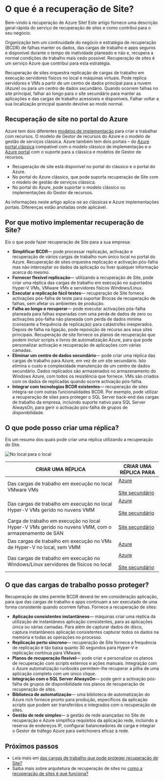 <properties
    pageTitle="O que é a recuperação de Site? | Microsoft Azure"
    description="Fornece uma descrição geral do serviço de recuperação de sites do Azure e resume cenários de implementação."
    services="site-recovery"
    documentationCenter=""
    authors="rayne-wiselman"
    manager="cfreeman"
    editor=""/>

<tags
    ms.service="site-recovery"
    ms.devlang="na"
    ms.topic="get-started-article"
    ms.tgt_pltfrm="na"
    ms.workload="storage-backup-recovery"
    ms.date="10/13/2016"
    ms.author="raynew"/>

#  <a name="what-is-site-recovery"></a>O que é a recuperação de Site?

Bem-vindo à recuperação de Azure Site! Este artigo fornece uma descrição geral rápida do serviço de recuperação de sites e como contribui para o seu negócio.

Organização tem um continuidade do negócio e estratégia de recuperação (BCDR) de falhas manter os dados, das cargas de trabalho e apps seguros e disponível durante o tempo de inatividade planeado e não e, recupera a normal condições de trabalho mais cedo possível. Recuperação de sites é um serviço Azure que contribui para esta estratégia.

Recuperação de sites orquestra replicação de cargas de trabalho em execução servidores físicos no local e máquinas virtuais. Pode replica servidores e VMs a partir de um centro de dados principal para a nuvem (Azure) ou para um centro de dados secundário. Quando ocorrem falhas no site principal, falhar ao longo para o site secundário para manter as aplicações e das cargas de trabalho acessíveis e disponíveis. Falhar voltar a sua localização principal quando devolve ao modo normal.

## <a name="site-recovery-in-the-azure-portal"></a>Recuperação de site no portal do Azure

Azure tem dois diferentes [modelos de implementação](../resource-manager-deployment-model.md) para criar e trabalhar com recursos. O modelo de Gestor de recursos do Azure e o modelo de gestão de serviços clássica. Azure também tem dois portais – do [Azure portal clássica](https://manage.windowsazure.com/) compatível com o modelo clássico de implementação e o [Azure portal](https://portal.azure.com) com o suporte para a clássica e modelos de Gestor de recursos.

- Recuperação de site está disponível no portal do clássico e o portal do Azure.
- No portal do Azure clássico, que pode suporta recuperação de Site com o modelo de gestão de serviços clássica.
- No portal do Azure, pode suportar o modelo clássico ou implementações do Gestor de recursos. 

As informações neste artigo aplica-se ao clássicas e Azure implementações portais. Diferenças estão anotadas onde aplicável.


## <a name="why-deploy-site-recovery"></a>Por que motivo implementar recuperação de Site?

Eis o que pode fazer recuperação de Site para a sua empresa:

- **Simplificar BCDR**— pode processar replicação, activação e recuperação de vários cargas de trabalho num único local no portal do Azure. Recuperação de sites orquestra replicação e activação pós-falha mas não interceptar os dados da aplicação ou tiver qualquer informação acerca do mesmo.
- **Fornecer flexível replicação**— utilizando a recuperação de Site, pode criar uma réplica das cargas de trabalho em execução no suportados Hyper-V VMs, VMware VMs e servidores físicos Windows/Linux.
- **Executar a replicação fácil testes**— recuperação de Site fornece activações pós-falha de teste para suportar Brocas de recuperação de falhas, sem afetar os ambientes de produção.
- **Falha ao longo e recuperar**— pode executar activações pós-falha planeada para falhas esperadas com uma perda de dados de zero ou activações pós-falha não planeada com perda de dados mínima (consoante a frequência de replicação) para catástrofes inesperados. Depois de falha na ligação, pode reposição de recurso aos seus sites principais. Recuperação de site fornece os planos de recuperação que podem incluir scripts e livros de automatização Azure, para que pode personalizar activação e recuperação de aplicações com várias camadas.
- **Eliminar um centro de dados secundário**— pode criar uma réplica das cargas de trabalho para Azure, em vez de um site secundário. Isto elimina o custo e complexidade manutenção de um centro de dados secundário. Dados replicados são armazenados no armazenamento do Windows Azure, com todos os resistência que fornece. VMs são criados com os dados de replicadas quando ocorre activação pós-falha.
- **Integrar com tecnologias BCDR existentes**— recuperação de sites integra-se com outras funcionalidades BCDR. Por exemplo, pode utilizar a recuperação de sites para proteger o SQL Server back-end das cargas de trabalho da empresa, incluindo suporte nativo para SQL Server AlwaysOn, para gerir o activação pós-falha de grupos de disponibilidade.

## <a name="what-can-i-replicate"></a>O que pode posso criar uma réplica?

Eis um resumo dos quais pode criar uma réplica utilizando a recuperação do Site.

![No local para o local](./media/site-recovery-overview/asr-overview-graphic.png)

**CRIAR UMA RÉPLICA** | **CRIAR UMA RÉPLICA PARA** 
---|---
Das cargas de trabalho em execução no local VMware VMs | [Azure](site-recovery-vmware-to-azure-classic.md)<br/><br/> [Site secundário](site-recovery-vmware-to-vmware.md)
Das cargas de trabalho em execução no local Hyper-V VMs gerido no nuvens VMM  | [Azure](site-recovery-vmm-to-azure.md)<br/><br/> [Site secundário](site-recovery-vmm-to-vmm.md) 
Carga de trabalho em execução no local Hyper-V VMs gerido no nuvens VMM, com o armazenamento de SAN|  [Site secundário](site-recovery-vmm-san.md)
Das cargas de trabalho em execução no VMs de Hyper-V no local, sem VMM | [Azure](site-recovery-hyper-v-site-to-azure.md)
Das cargas de trabalho em execução no Windows/Linux servidores de físicos no local | [Azure](site-recovery-vmware-to-azure-classic.md)<br/><br/> [Site secundário](site-recovery-vmware-to-vmware.md)


## <a name="what-workloads-can-i-protect"></a>O que das cargas de trabalho posso proteger?

Recuperação de sites permite BCDR deverá ter em consideração aplicação, para que das cargas de trabalho e apps continuam a ser executado de uma forma consistente quando ocorrem falhas. Fornece a recuperação de sites:

- **Aplicação consistentes instantâneos**— máquinas criar uma réplica da utilização de instantâneos aplicação consistentes, para as aplicações única ou várias camadas. Para além de capturar dados do disco, captura instantâneos aplicação consistentes capturar todos os dados na memória e todas as operações no processo.
- **Replicação perto síncrono**— recuperação de Site fornece a frequência de replicação é tão baixa quanto 30 segundos para Hyper-V e replicação contínua para VMware.
- **Planos de recuperação flexível**— pode criar e personalizar os planos de recuperação com scripts externos e ações manuais. Integração com o Azure automatização runbooks permitem-lhe recuperar a pilha de uma aplicação completo com um único clique.
- **Integração com o SQL Server AlwaysOn**— pode gerir a activação pós-falha de grupos de disponibilidade nos planos de recuperação de recuperação de sites.
- **Biblioteca de automatização**— uma biblioteca de automatização do Azure rich fornece pronto para produção, específicos da aplicação scripts que podem ser transferidos e integrados com o recuperação de sites.
- **Gestão de rede simples**— a gestão de rede avançadas no Site de recuperação e Azure simplifica requisitos da aplicação rede, incluindo a reserva de endereços IP, configurar balanceadores de carga e integrar o Gestor de tráfego Azure para switchovers eficaz à rede.


## <a name="next-steps"></a>Próximos passos

- Leia mais em [das cargas de trabalho que pode proteger recuperação de Site?](site-recovery-workload.md)
- Saiba mais sobre arquitetura de recuperação de sites no [como a recuperação de sites é que funciona?](site-recovery-components.md)
 
